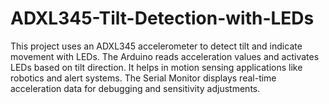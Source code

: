 # ADXL345-Tilt-Detection-with-LEDs
This project uses an ADXL345 accelerometer to detect tilt and indicate movement with LEDs. The Arduino reads acceleration values and activates LEDs based on tilt direction. It helps in motion sensing applications like robotics and alert systems. The Serial Monitor displays real-time acceleration data for debugging and sensitivity adjustments.
